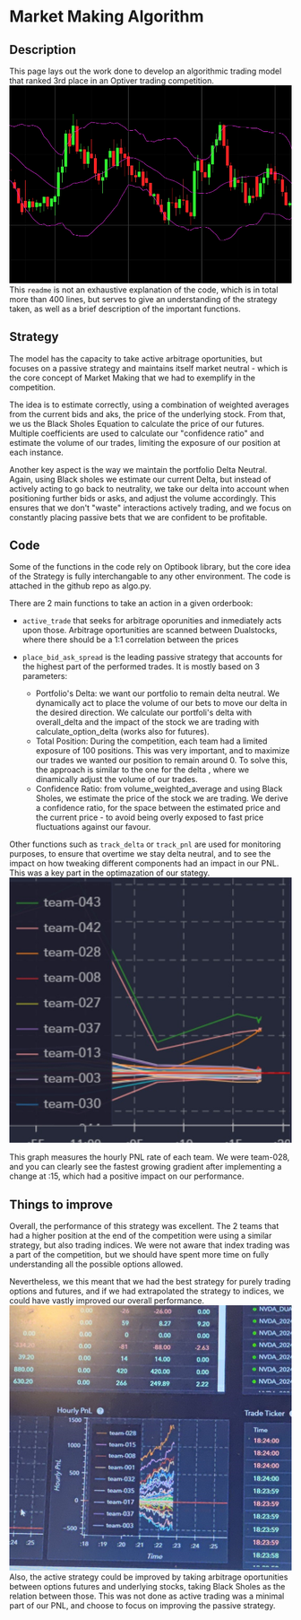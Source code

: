 # Market Making Algorithm

## Description
This page lays out the work done to develop an algorithmic trading model that ranked 3rd place in an Optiver trading competition.
![alt text](assets/Options.png)
This `readme` is not an exhaustive explanation of the code, which is in total more than 400 lines, but serves to give an understanding of the strategy taken, as well as a brief description of the important functions.

## Strategy
The model has the capacity to take active arbitrage oportunities, but focuses on a passive strategy and maintains itself market neutral - which is the core concept of Market Making that we had to exemplify in the competition.

The idea is to estimate correctly, using a combination of weighted averages from the current bids and aks, the price of the underlying stock. From that, we us the Black Sholes Equation to calculate the price of our futures. Multiple coefficients are used to calculate our "confidence ratio" and estimate the volume of our trades, limiting the exposure of our position at each instance.

Another key aspect is the way we maintain the portfolio Delta Neutral. Again, using Black sholes we estimate our current Delta, but instead of actively acting to go back to neutrality, we take our delta into account when positioning further bids or asks, and adjust the volume accordingly. This ensures that we don't "waste" interactions actively trading, and we focus on constantly placing passive bets that we are confident to be profitable.

## Code 
Some of the functions in the code rely on Optibook library, but the core idea of the Strategy is fully interchangable to any other environment. The code is attached in the github repo as algo.py.

There are 2 main functions to take an action in a given orderbook:
- `active_trade` that seeks for arbitrage oporunities and inmediately acts upon those. Arbitrage oportunities are scanned between Dualstocks, where there should be a 1:1 correlation between the prices

- `place_bid_ask_spread` is the leading passive strategy that accounts for the highest part of the performed trades. It is mostly based on 3 parameters:
  - Portfolio's Delta: we want our portfolio to remain delta neutral. We dynamically act to place the volume of our bets to move our delta in the desired direction. We calculate our portfoli's delta with overall_delta and the impact of the stock we are trading with calculate_option_delta (works also for futures).
  - Total Position: During the competition, each team had a limited exposure of 100 positions. This was very important, and to maximize our trades we wanted our position to remain around 0. To solve this, the approach is similar to the one for the delta , where we dinamically adjust the volume of our trades.
  - Confidence Ratio: from volume_weighted_average and using Black Sholes, we estimate the price of the stock we are trading. We derive a confidence ratio, for the space between the estimated price and the current price - to avoid being overly exposed to fast price fluctuations against our favour.
 
Other functions such as `track_delta` or `track_pnl` are used for monitoring purposes, to ensure that overtime we stay delta neutral, and to see the impact on how tweaking different components had an impact in our PNL. This was a key part in the optimazation of our stategy.
![alt text](assets/pnl.jpg)

This graph measures the hourly PNL rate of each team. We were team-028, and you can clearly see the fastest growing gradient after implementing a change at :15, which had a positive impact on our performance.

## Things to improve

Overall, the performance of this strategy was excellent. The 2 teams that had a higher position at the end of the competition were using a similar strategy, but also trading indices. We were not aware that index trading was a part of the competition, but we should have spent more time on fully understanding all the possible options allowed.

Nevertheless, we this meant that we had the best strategy for purely trading options and futures, and if we had extrapolated the strategy to indices, we could have vastly improved our overall performance.
![alt text](assets/graph.jpg)
Also, the active strategy could be improved by taking arbitrage oportunities between options futures and underlying stocks, taking Black Sholes as the relation between those. This was not done as active trading was a minimal part of our PNL, and choose to focus on improving the passive strategy.


